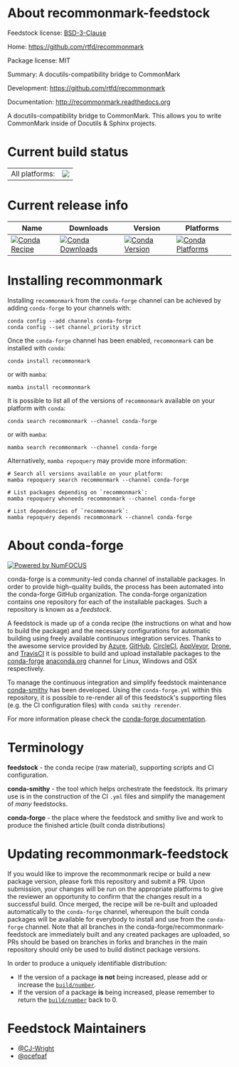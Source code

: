 About recommonmark-feedstock
============================

Feedstock license: [BSD-3-Clause](https://github.com/conda-forge/recommonmark-feedstock/blob/main/LICENSE.txt)

Home: https://github.com/rtfd/recommonmark

Package license: MIT

Summary: A docutils-compatibility bridge to CommonMark

Development: https://github.com/rtfd/recommonmark

Documentation: http://recommonmark.readthedocs.org

A docutils-compatibility bridge to CommonMark.
This allows you to write CommonMark inside of Docutils & Sphinx projects.


Current build status
====================


<table><tr><td>All platforms:</td>
    <td>
      <a href="https://dev.azure.com/conda-forge/feedstock-builds/_build/latest?definitionId=3504&branchName=main">
        <img src="https://dev.azure.com/conda-forge/feedstock-builds/_apis/build/status/recommonmark-feedstock?branchName=main">
      </a>
    </td>
  </tr>
</table>

Current release info
====================

| Name | Downloads | Version | Platforms |
| --- | --- | --- | --- |
| [![Conda Recipe](https://img.shields.io/badge/recipe-recommonmark-green.svg)](https://anaconda.org/conda-forge/recommonmark) | [![Conda Downloads](https://img.shields.io/conda/dn/conda-forge/recommonmark.svg)](https://anaconda.org/conda-forge/recommonmark) | [![Conda Version](https://img.shields.io/conda/vn/conda-forge/recommonmark.svg)](https://anaconda.org/conda-forge/recommonmark) | [![Conda Platforms](https://img.shields.io/conda/pn/conda-forge/recommonmark.svg)](https://anaconda.org/conda-forge/recommonmark) |

Installing recommonmark
=======================

Installing `recommonmark` from the `conda-forge` channel can be achieved by adding `conda-forge` to your channels with:

```
conda config --add channels conda-forge
conda config --set channel_priority strict
```

Once the `conda-forge` channel has been enabled, `recommonmark` can be installed with `conda`:

```
conda install recommonmark
```

or with `mamba`:

```
mamba install recommonmark
```

It is possible to list all of the versions of `recommonmark` available on your platform with `conda`:

```
conda search recommonmark --channel conda-forge
```

or with `mamba`:

```
mamba search recommonmark --channel conda-forge
```

Alternatively, `mamba repoquery` may provide more information:

```
# Search all versions available on your platform:
mamba repoquery search recommonmark --channel conda-forge

# List packages depending on `recommonmark`:
mamba repoquery whoneeds recommonmark --channel conda-forge

# List dependencies of `recommonmark`:
mamba repoquery depends recommonmark --channel conda-forge
```


About conda-forge
=================

[![Powered by
NumFOCUS](https://img.shields.io/badge/powered%20by-NumFOCUS-orange.svg?style=flat&colorA=E1523D&colorB=007D8A)](https://numfocus.org)

conda-forge is a community-led conda channel of installable packages.
In order to provide high-quality builds, the process has been automated into the
conda-forge GitHub organization. The conda-forge organization contains one repository
for each of the installable packages. Such a repository is known as a *feedstock*.

A feedstock is made up of a conda recipe (the instructions on what and how to build
the package) and the necessary configurations for automatic building using freely
available continuous integration services. Thanks to the awesome service provided by
[Azure](https://azure.microsoft.com/en-us/services/devops/), [GitHub](https://github.com/),
[CircleCI](https://circleci.com/), [AppVeyor](https://www.appveyor.com/),
[Drone](https://cloud.drone.io/welcome), and [TravisCI](https://travis-ci.com/)
it is possible to build and upload installable packages to the
[conda-forge](https://anaconda.org/conda-forge) [anaconda.org](https://anaconda.org/)
channel for Linux, Windows and OSX respectively.

To manage the continuous integration and simplify feedstock maintenance
[conda-smithy](https://github.com/conda-forge/conda-smithy) has been developed.
Using the ``conda-forge.yml`` within this repository, it is possible to re-render all of
this feedstock's supporting files (e.g. the CI configuration files) with ``conda smithy rerender``.

For more information please check the [conda-forge documentation](https://conda-forge.org/docs/).

Terminology
===========

**feedstock** - the conda recipe (raw material), supporting scripts and CI configuration.

**conda-smithy** - the tool which helps orchestrate the feedstock.
                   Its primary use is in the construction of the CI ``.yml`` files
                   and simplify the management of *many* feedstocks.

**conda-forge** - the place where the feedstock and smithy live and work to
                  produce the finished article (built conda distributions)


Updating recommonmark-feedstock
===============================

If you would like to improve the recommonmark recipe or build a new
package version, please fork this repository and submit a PR. Upon submission,
your changes will be run on the appropriate platforms to give the reviewer an
opportunity to confirm that the changes result in a successful build. Once
merged, the recipe will be re-built and uploaded automatically to the
`conda-forge` channel, whereupon the built conda packages will be available for
everybody to install and use from the `conda-forge` channel.
Note that all branches in the conda-forge/recommonmark-feedstock are
immediately built and any created packages are uploaded, so PRs should be based
on branches in forks and branches in the main repository should only be used to
build distinct package versions.

In order to produce a uniquely identifiable distribution:
 * If the version of a package **is not** being increased, please add or increase
   the [``build/number``](https://docs.conda.io/projects/conda-build/en/latest/resources/define-metadata.html#build-number-and-string).
 * If the version of a package **is** being increased, please remember to return
   the [``build/number``](https://docs.conda.io/projects/conda-build/en/latest/resources/define-metadata.html#build-number-and-string)
   back to 0.

Feedstock Maintainers
=====================

* [@CJ-Wright](https://github.com/CJ-Wright/)
* [@ocefpaf](https://github.com/ocefpaf/)

